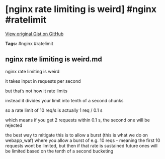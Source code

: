 # [nginx rate limiting is weird] #nginx #ratelimit

[View original Gist on GitHub](https://gist.github.com/Integralist/c13c30dcad137e93b38f7f8e0581945a)

**Tags:** #nginx #ratelimit

## nginx rate limiting is weird.md

nginx rate limiting is weird

it takes input in requests per second

but that’s not how it rate limits

instead it divides your limit into tenth of a second chunks

so a rate limit of 10 req/s is actually 1 req / 0.1 s

which means if you get 2 requests within 0.1 s, the second one will be rejected

the best way to mitigate this is to allow a burst (this is what we do on webapp_waf) where you allow a burst of e.g. 10 reqs - meaning the first 10 requests wont be limited, but then if that rate is sustained future ones will be limited based on the tenth of a second bucketing

